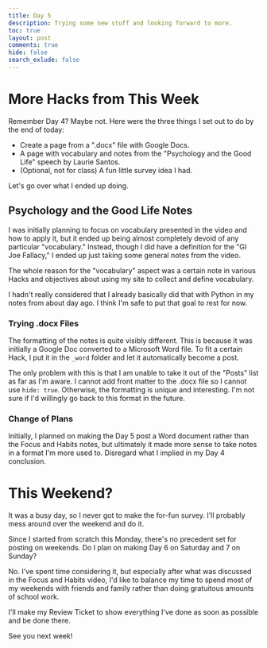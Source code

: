 ```yaml
---
title: Day 5
description: Trying some new stuff and looking forward to more.
toc: true
layout: post
comments: true
hide: false
search_exlude: false
---
```


# More Hacks from This Week

Remember Day 4? Maybe not. Here were the three things I set out to do by the end of today:

- Create a page from a ".docx" file with Google Docs.
- A page with vocabulary and notes from the "Psychology and the Good Life" speech by Laurie Santos.
- (Optional, not for class) A fun little survey idea I had.

Let's go over what I ended up doing.

## Psychology and the Good Life Notes

I was initially planning to focus on vocabulary presented in the video and how to apply it, but it ended up being almost completely devoid of any particular "vocabulary." Instead, though I did have a definition for the "GI Joe Fallacy," I ended up just taking some general notes from the video.

The whole reason for the "vocabulary" aspect was a certain note in various Hacks and objectives about using my site to collect and define vocabulary.

I hadn't really considered that I already basically did that with Python in my notes from about day ago. I think I'm safe to put that goal to rest for now.

### Trying .docx Files

The formatting of the notes is quite visibly different. This is because it was initially a Google Doc converted to a Microsoft Word file. To fit a certain Hack, I put it in the `_word` folder and let it automatically become a post.

The only problem with this is that I am unable to take it out of the "Posts" list as far as I'm aware. I cannot add front matter to the .docx file so I cannot use `hide: true`. Otherwise, the formatting is unique and interesting. I'm not sure if I'd willingly go back to this format in the future.

### Change of Plans

Initially, I planned on making the Day 5 post a Word document rather than the Focus and Habits notes, but ultimately it made more sense to take notes in a format I'm more used to. Disregard what I implied in my Day 4 conclusion.

# This Weekend?

It was a busy day, so I never got to make the for-fun survey. I'll probably mess around over the weekend and do it.

Since I started from scratch this Monday, there's no precedent set for posting on weekends. Do I plan on making Day 6 on Saturday and 7 on Sunday?

No. I've spent time considering it, but especially after what was discussed in the Focus and Habits video, I'd like to balance my time to spend most of my weekends with friends and family rather than doing gratuitous amounts of school work.

I'll make my Review Ticket to show everything I've done as soon as possible and be done there.

See you next week!